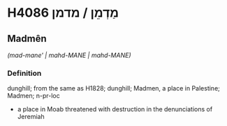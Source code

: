 # H4086 מַדְמֵן / מדמן

## Madmên

_(mad-mane' | mahd-MANE | mahd-MANE)_

### Definition

dunghill; from the same as H1828; dunghill; Madmen, a place in Palestine; Madmen; n-pr-loc

- a place in Moab threatened with destruction in the denunciations of Jeremiah

